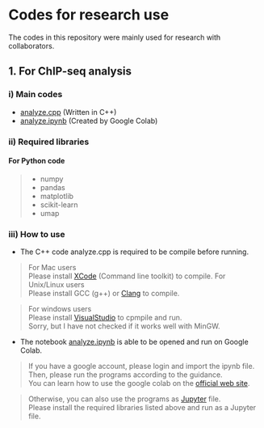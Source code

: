 # Codes for research use

The codes in this repository were mainly used for research with collaborators.

## 1. For ChIP-seq analysis
### i) Main codes
* [analyze.cpp]() (Written in C++)
* [analyze.ipynb]() (Created by Google Colab)

### ii) Required libraries
#### For Python code
>* numpy
>* pandas
>* matplotlib
>* scikit-learn
>* umap

### iii) How to use
* The C++ code analyze.cpp is required to be compile before running.  

> For Mac users  
> Please install [XCode](https://developer.apple.com/jp/xcode/) (Command line toolkit) to compile. 
> For Unix/Linux users  
> Please install GCC (g++) or [Clang](https://clang.llvm.org/) to compile.  

> For windows users  
Please install [VisualStudio](https://visualstudio.microsoft.com/ja/downloads/) to cpmpile and run.  
Sorry, but I have not checked if it works well with MinGW.

* The notebook [analyze.ipynb]() is able to be opened and run on Google Colab.  
> If you have a google account, please login and import the ipynb file. Then, please run the programs according to the guidance.  
> You can learn how to use the google colab on the [official web site](https://colab.research.google.com/notebooks/welcome.ipynb).  

> Otherwise, you can also use the programs as [Jupyter](https://jupyter.org/) file.  
> Please install the required libraries listed above and run as a Jupyter file.



